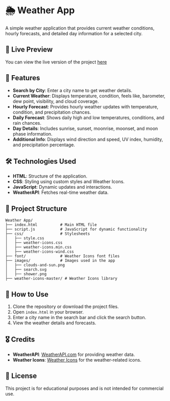 # 🌦 Weather App

A simple weather application that provides current weather conditions, hourly forecasts, and detailed day information for a selected city.


## 🚀 Live Preview

You can view the live version of the project [here](http://127.0.0.1:5500/index.html)

## 🌟 Features

- **Search by City**: Enter a city name to get weather details.
- **Current Weather**: Displays temperature, condition, feels like, barometer, dew point, visibility, and cloud coverage.
- **Hourly Forecast**: Provides hourly weather updates with temperature, condition, and precipitation chances.
- **Daily Forecast**: Shows daily high and low temperatures, conditions, and rain chances.
- **Day Details**: Includes sunrise, sunset, moonrise, moonset, and moon phase information.
- **Additional Info**: Displays wind direction and speed, UV index, humidity, and precipitation percentage.


## 🛠 Technologies Used

- **HTML**: Structure of the application.
- **CSS**: Styling using custom styles and Weather Icons.
- **JavaScript**: Dynamic updates and interactions.
- **WeatherAPI**: Fetches real-time weather data.

## 📂 Project Structure

```
Weather App/
├── index.html          # Main HTML file
├── script.js           # JavaScript for dynamic functionality
├── css/                # Stylesheets
│   ├── style.css
│   ├── weather-icons.css
│   ├── weather-icons.min.css
│   ├── weather-icons-wind.css
├── font/               # Weather Icons font files
├── images/             # Images used in the app
│   ├── clouds-and-sun.png
│   ├── search.svg
│   ├── shower.png
├── weather-icons-master/ # Weather Icons library
```

## 📌 How to Use

1. Clone the repository or download the project files.
2. Open `index.html` in your browser.
3. Enter a city name in the search bar and click the search button.
4. View the weather details and forecasts.




## 🎖 Credits

- **WeatherAPI**: [WeatherAPI.com](https://www.weatherapi.com/) for providing weather data.
- **Weather Icons**: [Weather Icons](https://erikflowers.github.io/weather-icons/) for the weather-related icons.

## 📜 License

This project is for educational purposes and is not intended for commercial use.